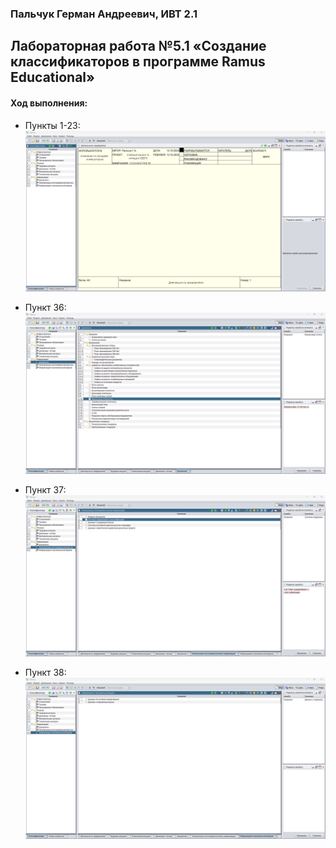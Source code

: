 ### Пальчук Герман Андреевич, ИВТ 2.1

## Лабораторная работа №5.1 «Создание классификаторов в программе Ramus Educational»

#### Ход выполнения:

- Пункты 1-23:
![](photos/1-23.png)

- Пункт 36:
![](photos/36.png)

- Пункт 37:
![](photos/37.png)

- Пункт 38:
![](photos/38.png)